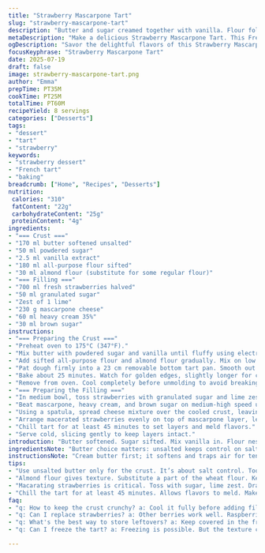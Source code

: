 ```yaml
---
title: "Strawberry Mascarpone Tart"
slug: "strawberry-mascarpone-tart"
description: "Butter and sugar creamed together with vanilla. Flour folded in, pressed into a pie pan. Baked til golden, cool before topping. Fresh strawberries tossed with a hint of lime zest and a pinch of sugar. Mascarpone whipped with cream and brown sugar. Spread over the crust, a shallow dip made to nest the berries. Chill well. A tart with crunch, cream, fruit, and little unexpected twists—lime over lemon, brown sugar over white. Baking time adjusted slightly for a crisper base. Sweet, yet the tang from zest and cream lingers."
metaDescription: "Make a delicious Strawberry Mascarpone Tart. This French-inspired dessert combines fresh strawberries, creamy mascarpone, and a buttery crunch."
ogDescription: "Savor the delightful flavors of this Strawberry Mascarpone Tart with fresh strawberries, creamy filling, and a crunchy almond crust."
focusKeyphrase: "Strawberry Mascarpone Tart"
date: 2025-07-19
draft: false
image: strawberry-mascarpone-tart.png
author: "Emma"
prepTime: PT35M
cookTime: PT25M
totalTime: PT60M
recipeYield: 8 servings
categories: ["Desserts"]
tags:
- "dessert"
- "tart"
- "strawberry"
keywords:
- "strawberry dessert"
- "French tart"
- "baking"
breadcrumb: ["Home", "Recipes", "Desserts"]
nutrition: 
 calories: "310"
 fatContent: "22g"
 carbohydrateContent: "25g"
 proteinContent: "4g"
ingredients:
- "=== Crust ==="
- "170 ml butter softened unsalted"
- "50 ml powdered sugar"
- "2.5 ml vanilla extract"
- "180 ml all-purpose flour sifted"
- "30 ml almond flour (substitute for some regular flour)"
- "=== Filling ==="
- "700 ml fresh strawberries halved"
- "50 ml granulated sugar"
- "Zest of 1 lime"
- "230 g mascarpone cheese"
- "60 ml heavy cream 35%"
- "30 ml brown sugar"
instructions:
- "=== Preparing the Crust ==="
- "Preheat oven to 175°C (347°F)."
- "Mix butter with powdered sugar and vanilla until fluffy using electric mixer."
- "Add sifted all-purpose flour and almond flour gradually. Mix on low to just combine dough."
- "Pat dough firmly into a 23 cm removable bottom tart pan. Smooth out evenly."
- "Bake about 25 minutes. Watch for golden edges, slightly longer for crunchier base."
- "Remove from oven. Cool completely before unmolding to avoid breaking crust."
- "=== Preparing the Filling ==="
- "In medium bowl, toss strawberries with granulated sugar and lime zest. Set aside to macerate about 10 minutes."
- "Beat mascarpone, heavy cream, and brown sugar on medium-high speed until slightly thickened, about 1 and a half minutes."
- "Using a spatula, spread cheese mixture over the cooled crust, leaving center slightly hollowed for strawberry filling."
- "Arrange macerated strawberries evenly on top of mascarpone layer, letting juices drip."
- "Chill tart for at least 45 minutes to set layers and meld flavors."
- "Serve cold, slicing gently to keep layers intact."
introduction: "Butter softened. Sugar sifted. Mix vanilla in. Flour nestles in quietly. Press dough into pan. The oven waits, heat steady, 175 degrees Celsius. Patience as crust browns slowly, about twenty-five minutes. Strawberries fresh, sliced, sugar sprinkled, lime zest grating sharp. Mascarpone swirled with cream and brown sugar, fluffing up just right, airy but thick. Cheese spread on the crust’s base, centre scooped slightly. Berry mix laid lavishly above. Chill for a bit. Layers set and rest. No waiting longer than needed. A tart that hums with sweet, tang, crunch; unexpected almond flop in crust. A table waits."
ingredientsNote: "Butter choice matters: unsalted keeps control on saltiness here. Almond flour introduces texture and subtle nutty tone—replace about a sixth of the wheat flour grid. Powdered sugar ensures crust smoothness, no grainy bite. Vanilla boosts aroma but not overpowering. Lime zest instead of lemon for sharper citrus twist, refreshing with strawberry sweetness. Brown sugar in filling—not just plain sugar—adds molasses warmth to cream, balancing tart fruit. Fresh strawberries key, best ripe but firm to hold shape and juice. Chill the tart for layers to marry flavors properly."
instructionsNote: "Cream butter first; it softens and traps air for tender crumb. Mixing flour carefully avoids toughness, mix on low speed until just combined. Pat dough evenly to prevent thick versus thin spots baking unevenly. Let crust cool fully before adding filling to avoid sogginess. Macerate berries with sugar and lime zest to draw out juices, adding bright notes. Whip mascarpone and cream well but keep slightly firm to hold filling. Hollower center allows filling to nestle without overflow. Layer fruit immediately after spreading cream to avoid sinking. Refrigerate to firm layers making slicing easier and flavors meld deeper. Serve chilled, delicate slices best eaten fresh within a day."
tips:
- "Use unsalted butter only for the crust. It’s about salt control. Too much salt, ruin flavor. Sift powdered sugar for smoothness. Avoid grainy crust. Mix butter and sugar until fluffy. Airiness is key. Slowly add flour mixtures. Just combine. Don’t overmix."
- "Almond flour gives texture. Substitute a part of the wheat flour. Keeps it interesting. Vanilla extract is subtle but impactful. Boost aroma without dominating taste. Lime zest brightens strawberries. Skip plain lemon, use lime for sharper twist."
- "Macarating strawberries is critical. Toss with sugar, lime zest. Draw out the juices. Wait about ten minutes. Layer berries right after cream spread. Avoid sinking issues. Spread mascarpone mixture carefully. Center should be slightly hollow. Smooth textures, but firm enough to hold layers."
- "Chill the tart for at least 45 minutes. Allows flavors to meld. Makes slicing easier too. Use a sharp knife, slice gently. Clean cuts keep layers intact. Serve immediately for best flavor. Can be stored, but freshness decreases day by day."
faq:
- "q: How to keep the crust crunchy? a: Cool it fully before adding filling. Texture matters. Watch baking time. Golden edges mean success. Avoid sogginess. Let it sit longer."
- "q: Can I replace strawberries? a: Other berries work well. Raspberries, blueberries. Consider firm fruits. Adjust sugar levels based on sweetness. Careful with juices."
- "q: What's the best way to store leftovers? a: Keep covered in the fridge. Plastic wrap works. Use an airtight container. Consume within two days for freshness."
- "q: Can I freeze the tart? a: Freezing is possible. But the texture changes. Best to freeze before adding fresh fruit. Wrap well in layers. Thaw before adding toppings."

---
```

